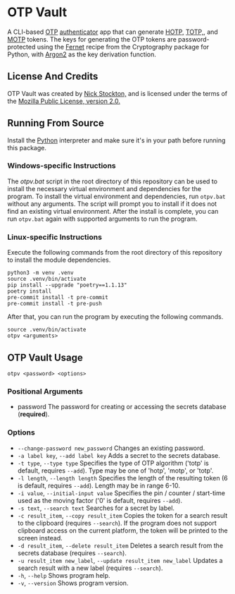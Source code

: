 # OTP Vault

A CLI-based [OTP][] [authenticator][] app that can generate [HOTP,][HOTP] [TOTP,][TOTP], and [MOTP][] tokens.
The keys for generating the OTP tokens are password-protected using the [Fernet][] recipe
from the Cryptography package for Python, with [Argon2][] as the key derivation function.

## License And Credits

OTP Vault was created by [Nick Stockton,][My GitHub] and is licensed under the terms of the [Mozilla Public License, version 2.0.][MPL2]

## Running From Source

Install the [Python][] interpreter and make sure it's in your path before running this package.

### Windows-specific Instructions

The *otpv.bat* script in the root directory of this repository can be used to install the necessary virtual environment and dependencies for the program.
To install the virtual environment and dependencies, run `otpv.bat` without any arguments. The script will prompt you to install if it does not find an existing virtual environment.
After the install is complete, you can run `otpv.bat` again with supported arguments to run the program.

### Linux-specific Instructions

Execute the following commands from the root directory of this repository to install the module dependencies.
```
python3 -m venv .venv
source .venv/bin/activate
pip install --upgrade "poetry==1.1.13"
poetry install
pre-commit install -t pre-commit
pre-commit install -t pre-push
```
After that, you can run the program by executing the following commands.
```
source .venv/bin/activate
otpv <arguments>
```


## OTP Vault Usage

```
otpv <password> <options>
```

### Positional Arguments

- password The password for creating or accessing the secrets database (**required**).

### Options

- `--change-password new_password` Changes an existing password.
- `-a label key`, `--add label key` Adds a secret to the secrets database.
- `-t type`, `--type type` Specifies the type of OTP algorithm ('totp' is default, requires `--add`). Type may be one of 'hotp', 'motp', or 'totp'.
- `-l length`, `--length length` Specifies the length of the resulting token (6 is default, requires `--add`). Length may be in range 6-10.
- `-i value`, `--initial-input value` Specifies the pin / counter / start-time used as the moving factor ('0' is default, requires `--add`).
- `-s text`, `--search text` Searches for a secret by label.
- `-c result_item`, `--copy result_item` Copies the token for a search result to the clipboard (requires `--search`). If the program does not support clipboard access on the current platform, the token will be printed to the screen instead.
- `-d result_item`, `--delete result_item` Deletes a search result from the secrets database (requires `--search`).
- `-u result_item new_label`, `--update result_item new_label` Updates a search result with a new label (requires `--search`).
- `-h`, `--help` Shows program help.
- `-v`, `--version` Shows program version.


[OTP]: https://en.wikipedia.org/wiki/One-time_password (OTP Wikipedia Page)
[authenticator]: https://en.wikipedia.org/wiki/Authenticator (Authenticator Wikipedia Page)
[HOTP]: https://en.wikipedia.org/wiki/HMAC-based_One-time_Password_algorithm (HOTP Wikipedia Page)
[TOTP]: https://en.wikipedia.org/wiki/Time-based_One-time_Password_algorithm (TOTP Wikipedia Page)
[MOTP]: https://motp.sourceforge.net (Mobile-OTP Main Page)
[Fernet]: https://cryptography.io/en/latest/fernet (Fernet Main Page)
[Argon2]: https://en.wikipedia.org/wiki/Argon2 (Argon2 Wikipedia Page)
[MPL2]: https://www.mozilla.org/en-US/MPL/2.0 (MPL2 License Page)
[My GitHub]: https://github.com/nstockton (My Profile On GitHub)
[Python]: https://python.org (Python Main Page)
